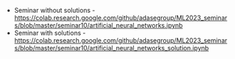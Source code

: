 * Seminar without solutions - https://colab.research.google.com/github/adasegroup/ML2023_seminars/blob/master/seminar10/artificial_neural_networks.ipynb
* Seminar with solutions - https://colab.research.google.com/github/adasegroup/ML2023_seminars/blob/master/seminar10/artificial_neural_networks_solution.ipynb
